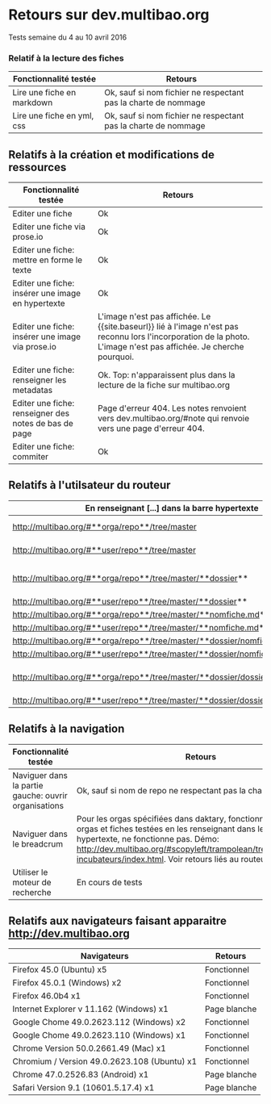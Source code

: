 # Retours sur dev.multibao.org

Tests semaine du 4 au 10 avril 2016

### Relatif à la lecture des fiches 

Fonctionnalité testée     |   Retours
--------|------
Lire une fiche en markdown  |   Ok, sauf si nom fichier ne respectant pas la charte de nommage
Lire une fiche en yml, css  |   Ok, sauf si nom fichier ne respectant pas la charte de nommage

## Relatifs à la création et modifications de ressources

Fonctionnalité testée     |   Retours
--------|------
Editer une fiche   |   Ok
Editer une fiche via prose.io  |   Ok
Editer une fiche: mettre en forme le texte  |   Ok
Editer une fiche: insérer une image en hypertexte  |   Ok
Editer une fiche: insérer une image via prose.io  |   L'image n'est pas affichée. Le {{site.baseurl}} lié à l'image n'est pas reconnu lors l'incorporation de la photo. L'image n'est pas affichée. Je cherche pourquoi.
Editer une fiche: renseigner les metadatas  |   Ok. Top: n'apparaissent plus dans la lecture de la fiche sur multibao.org
Editer une fiche: renseigner des notes de bas de page  |  Page d'erreur 404. Les notes renvoient vers dev.multibao.org/#note qui renvoie vers une page d'erreur 404.
Editer une fiche: commiter  |   Ok

## Relatifs à l'utilsateur du routeur

En renseignant [...] dans la barre hypertexte      |   j'obtiens le résultat suivant
--------|------
http://multibao.org/#**orga/repo**/tree/master  |    Architecture "vide" de dev.multibao.org. Fonctionne pour les repos spécifiés par daktary. Je continue de chercher pourquoi.
http://multibao.org/#**user/repo**/tree/master  |    Architecture "vide" de dev.multibao.org, comme en démo: dev.multibao.org/#alecoz/democracy-story/tree/master
http://multibao.org/#**orga/repo**/tree/master/**dossier**  |    Architecture "vide" de dev.multibao.org, comme en démo: http://dev.multibao.org/#alecoz/democratie_ouverte/tree/master/contributions; la liste des fiches n'apparait pas
http://multibao.org/#**user/repo**/tree/master/**dossier**  |    Architecture "vide" de dev.multibao.org
http://multibao.org/#**orga/repo**/tree/master/**nomfiche.md**  |    Fonctionnel
http://multibao.org/#**user/repo**/tree/master/**nomfiche.md**  |    Fonctionnel
http://multibao.org/#**orga/repo**/tree/master/**dossier/nomfiche.md** |    Fonctionnel
http://multibao.org/#**user/repo**/tree/master/**dossier/nomfiche.md**  |    Fonctionnel
http://multibao.org/#**orga/repo**/tree/master/**dossier/dossier/nomfiche.md** |    Redirige parfois vers une page 404., comme en démo: dev.multibao.org/#multibao/contributions/blob/master/financements/subventions_2016/0-lisez-moi.md.  Je cherche pourquoi.
http://multibao.org/#**user/repo**/tree/master/**dossier/dossier/nomfiche.md**  |    Redirige parfois vers une page 404, mais pas toujours. Je cherche pourquoi.

## Relatifs à la navigation 

Fonctionnalité testée     |   Retours
--------|------
Naviguer dans la partie gauche: ouvrir organisations  |   Ok, sauf si nom de repo ne respectant pas la charte de nommage 
Naviguer dans le breadcrum  |   Pour les orgas spécifiées dans daktary, fonctionne. Pour les orgas et fiches testées en les renseignant dans le lien hypertexte, ne fonctionne pas. Démo: http://dev.multibao.org/#scopyleft/trampolean/tree/master/pour-incubateurs/index.html. Voir retours liés au routeur. 
Utiliser le moteur de recherche  |   En cours de tests


## Relatifs aux navigateurs faisant apparaitre http://dev.multibao.org

Navigateurs     |   Retours
--------|------
Firefox 45.0 (Ubuntu)  x5 |   Fonctionnel
Firefox 45.0.1 (Windows) x2 |   Fonctionnel
Firefox 46.0b4 x1 |   Fonctionnel
Internet Explorer v 11.162 (Windows) x1 |   Page blanche
Google Chome 49.0.2623.112 (Windows) x2 | Fonctionnel
Google Chome 49.0.2623.110 (Windows) x1 | Fonctionnel
Chrome Version 50.0.2661.49 (Mac) x1 | Fonctionnel
Chromium / Version 49.0.2623.108 (Ubuntu) x1 | Fonctionnel
Chrome 47.0.2526.83 (Android) x1 |   Page blanche
Safari Version 9.1 (10601.5.17.4) x1 |   Page blanche
